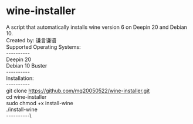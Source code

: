 # wine-installer
A script that automatically installs wine version 6 on Deepin 20 and Debian 10. \
Created by: 谦言谦语\
Supported Operating Systems: \
----------\
Deepin 20\
Debian 10 Buster\
----------\
Installation: \
----------\
git clone https://github.com/mq20050522/wine-installer.git \
cd wine-installer\
sudo chmod +x install-wine\
./install-wine\
----------\
